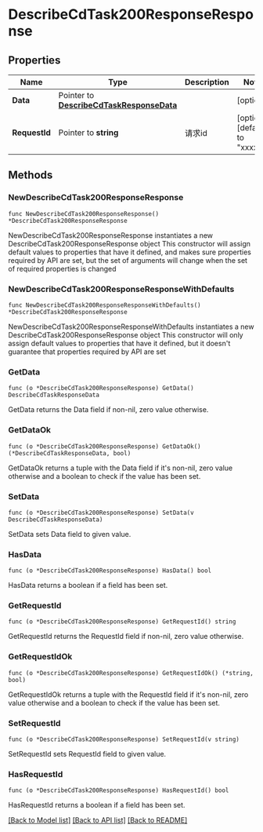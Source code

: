 # DescribeCdTask200ResponseResponse

## Properties

Name | Type | Description | Notes
------------ | ------------- | ------------- | -------------
**Data** | Pointer to [**DescribeCdTaskResponseData**](DescribeCdTaskResponseData.md) |  | [optional] 
**RequestId** | Pointer to **string** | 请求id | [optional] [default to "xxxxx"]

## Methods

### NewDescribeCdTask200ResponseResponse

`func NewDescribeCdTask200ResponseResponse() *DescribeCdTask200ResponseResponse`

NewDescribeCdTask200ResponseResponse instantiates a new DescribeCdTask200ResponseResponse object
This constructor will assign default values to properties that have it defined,
and makes sure properties required by API are set, but the set of arguments
will change when the set of required properties is changed

### NewDescribeCdTask200ResponseResponseWithDefaults

`func NewDescribeCdTask200ResponseResponseWithDefaults() *DescribeCdTask200ResponseResponse`

NewDescribeCdTask200ResponseResponseWithDefaults instantiates a new DescribeCdTask200ResponseResponse object
This constructor will only assign default values to properties that have it defined,
but it doesn't guarantee that properties required by API are set

### GetData

`func (o *DescribeCdTask200ResponseResponse) GetData() DescribeCdTaskResponseData`

GetData returns the Data field if non-nil, zero value otherwise.

### GetDataOk

`func (o *DescribeCdTask200ResponseResponse) GetDataOk() (*DescribeCdTaskResponseData, bool)`

GetDataOk returns a tuple with the Data field if it's non-nil, zero value otherwise
and a boolean to check if the value has been set.

### SetData

`func (o *DescribeCdTask200ResponseResponse) SetData(v DescribeCdTaskResponseData)`

SetData sets Data field to given value.

### HasData

`func (o *DescribeCdTask200ResponseResponse) HasData() bool`

HasData returns a boolean if a field has been set.

### GetRequestId

`func (o *DescribeCdTask200ResponseResponse) GetRequestId() string`

GetRequestId returns the RequestId field if non-nil, zero value otherwise.

### GetRequestIdOk

`func (o *DescribeCdTask200ResponseResponse) GetRequestIdOk() (*string, bool)`

GetRequestIdOk returns a tuple with the RequestId field if it's non-nil, zero value otherwise
and a boolean to check if the value has been set.

### SetRequestId

`func (o *DescribeCdTask200ResponseResponse) SetRequestId(v string)`

SetRequestId sets RequestId field to given value.

### HasRequestId

`func (o *DescribeCdTask200ResponseResponse) HasRequestId() bool`

HasRequestId returns a boolean if a field has been set.


[[Back to Model list]](../README.md#documentation-for-models) [[Back to API list]](../README.md#documentation-for-api-endpoints) [[Back to README]](../README.md)


